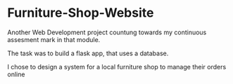 # Furniture-Shop-Website

Another Web Development project countung towards my continuous assesment mark in that module.

The task was to build a flask app, that uses a database.

I chose to design a system for a local furniture shop to manage their orders online

